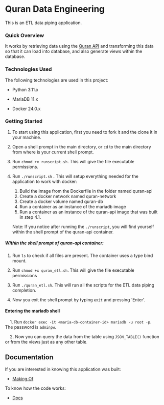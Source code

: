 # Quran Data Engineering

This is an ETL data piping application.



### Quick Overview

It works by retrieving data using the [Quran API](https://alquran.cloud/api) and transforming this data so that it can load into database, and also generate views within the database.



### Technologies Used

The following technologies are used in this project:

- Python 3.11.x

- MariaDB 11.x

- Docker 24.0.x
  
  

### Getting Started

1. To start using this application, first you need to fork it and the clone it in your machine.

2. Open a shell prompt in the main directory, or `cd` to the main directory from where is your current shell prompt.

3. Run `chmod +x runscript.sh`. This will give the file executable permissions.

4. Run `./runscript.sh` . This will setup everything needed for the application to work with docker:
   
   1. Build the image from the Dockerfile in the folder named quran-api
   2. Create a docker network named quran-network
   3. Create a docker volume named quran-db
   4. Run a container as an instance of the mariadb image
   5. Run a container as an instance of the quran-api image that was built in step 4.1.
   
   Note: If you notice after running the `./runscript`, you will find yourself within the shell prompt of the quran-api container.

##### Within the shell prompt of quran-api container:

1. Run `ls` to check if all files are present. The container uses a type bind mount.

2. Run `chmod +x quran_etl.sh`. This will give the file executable permissions

3. Run `./quran_etl.sh`. This will run all the scripts for the ETL data piping completion.

4. Now you exit the shell prompt by typing `exit` and pressing 'Enter'.

#### Entering the mariadb shell

    1. Run `docker exec -it <maria-db-container-id> mariadb -u root -p`. The password is `adminpw`.

    2. Now you can query the data from the table using `JSON_TABLE()` function or from the views just as any other table.



## Documentation

If you are interested in knowing this application was built:

- [Making Of]()

To know how the code works:

- [Docs]()




